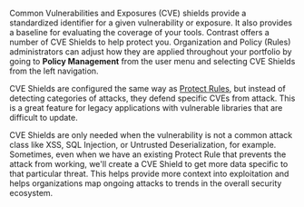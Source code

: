 <!--
title: "CVE Shields"
description: "Overview of CVE Shields"
tags: "Admin cve shields policy management protect"
-->

Common Vulnerabilities and Exposures (CVE) shields provide a standardized identifier for a given vulnerability or exposure. It also provides a baseline for evaluating the coverage of your tools. Contrast offers a number of CVE Shields to help protect you. Organization and Policy (Rules) administrators can adjust how they are applied throughout your portfolio by going to **Policy Management** from the user menu and selecting CVE Shields from the left navigation.

CVE Shields are configured the same way as [Protect Rules](admin-policymgmt.html#protect), but instead of detecting categories of attacks, they defend specific CVEs from attack. This is a great feature for legacy applications with vulnerable libraries that are difficult to update.

CVE Shields are only needed when the vulnerability is not a common attack class like XSS, SQL Injection, or Untrusted Deserialization, for example. Sometimes, even when we have an existing Protect Rule that prevents the attack from working, we'll create a CVE Shield to get more data specific to that particular threat. This helps provide more context into exploitation and helps organizations map ongoing attacks to trends in the overall security ecosystem.
